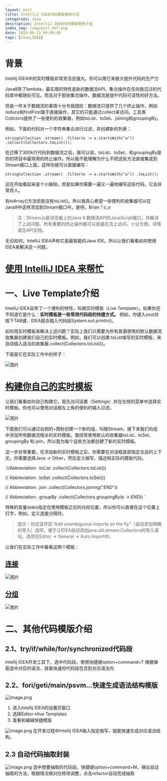 ```yaml
---
layout: post
title: IntelliJ IDEA代码模版使用介绍
categories: Java
description: IntelliJ IDEA代码模版使用介绍
index_img: /img/post_def.png
date: 2019-08-11 09:09:09
tags: [Java,IDEA]
---
```

# 背景
Intellij IDEA中的实时模板非常灵活且强大。你可以用它来极大提升代码的生产力

Java8除了lambda，最实用的特性是新的数据流API。集合操作在任何我见过的代码库中都随处可见。而且对于那些集合操作，数据流是提升代码可读性的好方法。

但是一件关于数据流的事情十分令我困扰：数据流只提供了几个终止操作，例如reduce和findFirst属于直接操作，其它的只能通过collect来访问。工具类Collctors提供了一些便利的收集器，例如toList、toSet、joining和groupingBy。

例如，下面的代码对一个字符串集合进行过滤，并创建新的列表：

`stringCollection
  .stream()
  .filter(e -> e.startsWith("a"))
  .collect(Collectors.toList());
`

在迁移了300k行代码到数据流之后，我可以说，toList、toSet、和groupingBy是你的项目中最常用的终止操作。所以我不能理解为什么不把这些方法直接集成到Stream接口上面，这样你就可以直接编写：

`stringCollection
  .stream()
  .filter(e -> e.startsWith("a"))
  .toList();
`

这在开始看起来是个小缺陷，但是如果你需要一遍又一遍地编写这些代码，它会非常烦人。

有toArray()方法但是没有toList()，所以我真心希望一些便利的收集器可以在Java9中这样添加到Stream接口中。是吧，Brian？ಠ\_ಠ

> 注：Stream.js是浏览器上的Java 8 数据流API的JavaScript接口，并解决了上述问题。所有重要的终止操作都可以直接在流上访问，十分方便。详情请见API文档。

无论如何，IntelliJ IDEA声称它是最智能的Java IDE。所以让我们看看如何使用IDEA来解决这一问题。

# [使用 IntelliJ IDEA 来帮忙](https://mp.weixin.qq.com/s?__biz=MzUzMTA2NTU2Ng==&mid=2247487551&idx=1&sn=18f64ba49f3f0f9d8be9d1fdef8857d9&scene=21#wechat_redirect)

# 一、Live Template介绍
IntelliJ IDEA自带了一个便利的特性，叫做实时模板（Live Template）。如果你还不知道它是什么：**实时模板是一些常用代码段的快捷方式。** 例如，你键入sout并按下TAB键，IDEA就会插入代码段System.out.println()。

如何用实时模板来解决上述问题？实际上我们只需要为所有普遍使用的默认数据流收集器创建我们自己的实时模板。例如，我们可以创建.toList缩写的实时模板，来自动插入适当的收集器.collect(Collectors.toList())。

下面是它在实际工作中的样子：

![图片](https://mmbiz.qpic.cn/mmbiz_gif/6mychickmupXo3YZtg2jsqBkcy1lcXjJ0QuzDVpiaA4007WycwoA9K4MkRbXQXvwhhCAwbMXTuHqWBYjutKlf0cQ/640?wx_fmt=gif&tp=webp&wxfrom=5&wx_lazy=1)

# [构建你自己的实时模板](https://mp.weixin.qq.com/s?__biz=MzUzMTA2NTU2Ng==&mid=2247487551&idx=1&sn=18f64ba49f3f0f9d8be9d1fdef8857d9&scene=21#wechat_redirect)

让我们看看如何自己构建它。首先访问设置（Settings）并在左侧的菜单中选择实时模板。你也可以使用对话框左上角的便利的输入过滤。

![图片](https://mmbiz.qpic.cn/mmbiz_jpg/6mychickmupXo3YZtg2jsqBkcy1lcXjJ0K37JDhzuRAMTgniaZY21wuT5zNFZThYyR7MmEp57qib3QeWPILzKVoiaw/640?wx_fmt=jpeg&tp=webp&wxfrom=5&wx_lazy=1&wx_co=1)

下面我们可以通过右侧的+图标创建一个新的组，叫做Stream。接下来我们向组中添加所有数据流相关的实时模板。我经常使用默认的收集器toList、toSet、groupingBy 和 join，所以我为每个这些方法都创建了新的实时模板。

这一步非常重要。在添加新的实时模板之后，你需要在对话框底部指定合适的上下文。你需要选择Java → Other，然后定义缩写、描述和实际的模板代码。

`//Abbreviation: .toList
.collect(Collectors.toList())

// Abbreviation: .toSet
.collect(Collectors.toSet())

// Abbreviation: .join
.collect(Collectors.joining("$END$"))

// Abbreviation: .groupBy
.collect(Collectors.groupingBy(e -> $END$))
`

特殊的变量`$END$`指定在使用模板之后的光标位置，所以你可以直接在这个位置上打字，例如，定义连接分隔符。

> 提示：你应该开启"Add unambiguous imports on the fly"（自动添加明确的导入）选项，便于让IDEA自动添加java.util.stream.Collectors的导入语句。选项在Editor → General → Auto Import中。

让我们在实际工作中看看这两个模板：

## [连接](https://mp.weixin.qq.com/s?__biz=MzUzMTA2NTU2Ng==&mid=2247487551&idx=1&sn=18f64ba49f3f0f9d8be9d1fdef8857d9&scene=21#wechat_redirect)

![图片](https://mmbiz.qpic.cn/mmbiz_gif/6mychickmupXo3YZtg2jsqBkcy1lcXjJ0Tj5I4Yz9rfiarnrCW9TPbOVjq84ibFuhNGYict7vJd5a77qJIN87Vj7RA/640?wx_fmt=gif&tp=webp&wxfrom=5&wx_lazy=1)

## [分组](https://mp.weixin.qq.com/s?__biz=MzUzMTA2NTU2Ng==&mid=2247487551&idx=1&sn=18f64ba49f3f0f9d8be9d1fdef8857d9&scene=21#wechat_redirect)

![图片](https://mmbiz.qpic.cn/mmbiz_gif/6mychickmupXo3YZtg2jsqBkcy1lcXjJ05JM5ua6b3LnlQegHwlL41icyx4gbgiaWFs53Kic54eJzurtRhfRbruKwA/640?wx_fmt=gif&tp=webp&wxfrom=5&wx_lazy=1)


# 二、其他代码模版介绍

## 2.1、try/if/while/for/synchronized代码段

Intellij IDEA开发工具下，选中代码段，使用快捷键option+command+T 根据弹窗选中对应的语法，就看快速将代码段包含到对应语法内

## 2.2、fori/geti/main/psvm...快速生成语法结构模版

![image.png](https://cdn.nlark.com/yuque/0/2020/png/2545557/1602590096018-5311e794-8e88-48b3-bbeb-0fa6076f7520.png#align=left&display=inline&height=361&margin=%5Bobject%20Object%5D&name=image.png&originHeight=722&originWidth=982&size=401048&status=done&style=none&width=491)

1.  进入Intellij IDEA的设置页窗口
2.  选择Editor\->live Templates
3.  查看和编辑快捷模版

![image.png](https://cdn.nlark.com/yuque/0/2020/png/2545557/1602590209597-454b1bdf-545a-4a9b-9da0-2606c08a8d0b.png#align=left&display=inline&height=129&margin=%5Bobject%20Object%5D&name=image.png&originHeight=257&originWidth=673&size=49944&status=done&style=none&width=336.5)
在开发过程中Intellij IDEA输入指定缩写，就能快速生成对应语法结构。

## 2.3 自动代码抽取封装

![image.png](https://cdn.nlark.com/yuque/0/2020/png/2545557/1602592322151-2e112f6a-a687-405e-8b0f-0812e39f88d7.png#align=left&display=inline&height=354&margin=%5Bobject%20Object%5D&name=image.png&originHeight=707&originWidth=900&size=223054&status=done&style=none&width=450)
选中想要抽取的代码段，快捷键option+command+M，弹出自动抽取的方法，根据情况做对应修改调整，点击refactor自动完成抽取
